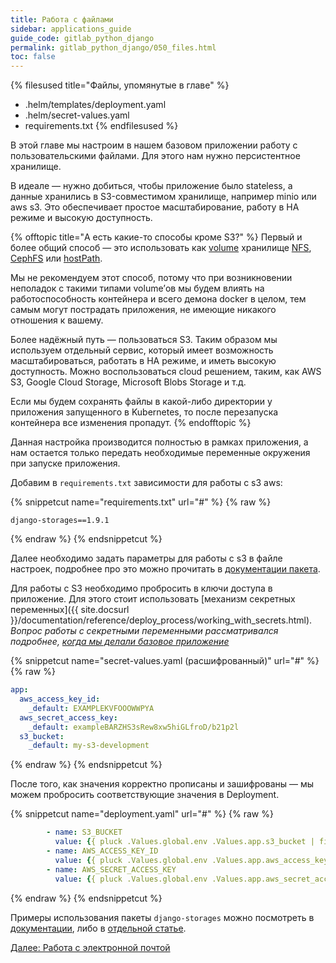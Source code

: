 ```yaml
---
title: Работа с файлами
sidebar: applications_guide
guide_code: gitlab_python_django
permalink: gitlab_python_django/050_files.html
toc: false
---
```


{% filesused title="Файлы, упомянутые в главе" %}
- .helm/templates/deployment.yaml
- .helm/secret-values.yaml
- requirements.txt
{% endfilesused %}

В этой главе мы настроим в нашем базовом приложении работу с пользовательскими файлами. Для этого нам нужно персистентное хранилище.

В идеале — нужно добиться, чтобы приложение было stateless, а данные хранились в S3-совместимом хранилище, например minio или aws s3. Это обеспечивает простое масштабирование, работу в HA режиме и высокую доступность.

{% offtopic title="А есть какие-то способы кроме S3?" %}
Первый и более общий способ — это использовать как [volume](https://kubernetes.io/docs/concepts/storage/volumes/) хранилище [NFS](https://kubernetes.io/docs/concepts/storage/volumes/#nfs), [CephFS](https://kubernetes.io/docs/concepts/storage/volumes/#cephfs) или [hostPath](https://kubernetes.io/docs/concepts/storage/volumes/#hostpath).

Мы не рекомендуем этот способ, потому что при возникновении неполадок с такими типами volume’ов мы будем влиять на работоспособность контейнера и всего демона docker в целом, тем самым могут пострадать приложения, не имеющие никакого отношения к вашему.

Более надёжный путь — пользоваться S3. Таким образом мы используем отдельный сервис, который имеет возможность масштабироваться, работать в HA режиме, и иметь высокую доступность. Можно воспользоваться cloud решением, таким, как AWS S3, Google Cloud Storage, Microsoft Blobs Storage и т.д.

Если мы будем сохранять файлы в какой-либо директории у приложения запущенного в Kubernetes, то после перезапуска контейнера все изменения пропадут.
{% endofftopic %}

Данная настройка производится полностью в рамках приложения, а нам остается только передать необходимые переменные окружения при запуске приложения.

Добавим в `requirements.txt` зависимости для работы с s3 aws:

{% snippetcut name="requirements.txt" url="#" %}
{% raw %}
```
django-storages==1.9.1
```
{% endraw %}
{% endsnippetcut %}

Далее необходимо задать параметры для работы с s3 в файле настроек, подробнее про это можно прочитать в [документации пакета](https://django-storages.readthedocs.io/en/latest/backends/amazon-S3.html).

Для работы с S3 необходимо пробросить в ключи доступа в приложение. Для этого стоит использовать [механизм секретных переменных]({{ site.docsurl }}/documentation/reference/deploy_process/working_with_secrets.html). *Вопрос работы с секретными переменными рассматривался подробнее, [когда мы делали базовое приложение](020_basic.html#secret-values-yaml)*

{% snippetcut name="secret-values.yaml (расшифрованный)" url="#" %}
{% raw %}
```yaml
app:
  aws_access_key_id:
    _default: EXAMPLEKVFOOOWWPYA
  aws_secret_access_key:
    _default: exampleBARZHS3sRew8xw5hiGLfroD/b21p2l
  s3_bucket:
    _default: my-s3-development
```
{% endraw %}
{% endsnippetcut %}

После того, как значения корректно прописаны и зашифрованы — мы можем пробросить соответствующие значения в Deployment.

{% snippetcut name="deployment.yaml" url="#" %}
{% raw %}
```yaml
        - name: S3_BUCKET
          value: {{ pluck .Values.global.env .Values.app.s3_bucket | first | default .Values.app.s3_bucket._default }}
        - name: AWS_ACCESS_KEY_ID
          value: {{ pluck .Values.global.env .Values.app.aws_access_key_id | first | default .Values.app.aws_access_key_id._default }}
        - name: AWS_SECRET_ACCESS_KEY
          value: {{ pluck .Values.global.env .Values.app.aws_secret_access_key | first | default .Values.app.aws_secret_access_key._default }}
```
{% endraw %}
{% endsnippetcut %}

Примеры использования пакеты `django-storages` можно посмотреть в [документации](https://django-storages.readthedocs.io/en/latest/backends/amazon-S3.html), либо в [отдельной статье](https://simpleisbetterthancomplex.com/tutorial/2017/08/01/how-to-setup-amazon-s3-in-a-django-project.html).

<div>
    <a href="060_email.html" class="nav-btn">Далее: Работа с электронной почтой</a>
</div>
